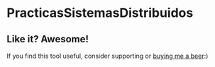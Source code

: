 # PracticasSistemasDistribuidos

## Like it? Awesome!
If you find this tool useful, consider supporting or [buying me a beer](https://www.paypal.me/garciparedes/2):)


